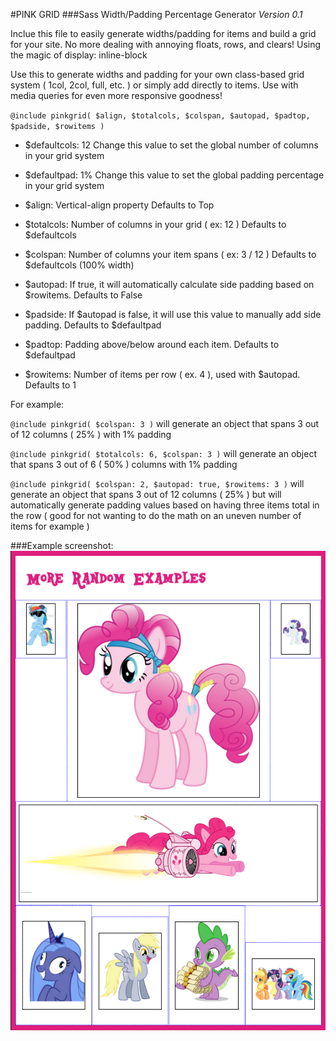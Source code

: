 #PINK GRID
###Sass Width/Padding Percentage Generator
*Version 0.1*

Inclue this file to easily generate widths/padding for items and build a grid for your site.
No more dealing with annoying floats, rows, and clears! Using the magic of display: inline-block

Use this to generate widths and padding for your own class-based grid system ( 1col, 2col, full, etc. ) or simply add directly to items.
Use with media queries for even more responsive goodness!

`@include pinkgrid( $align, $totalcols, $colspan, $autopad, $padtop, $padside, $rowitems )`

* $defaultcols:	12 	Change this value to set the global number of columns in your grid system
* $defaultpad:	1%	Change this value to set the global padding percentage in your grid system

* $align:		Vertical-align property 													Defaults to Top
* $totalcols: 	Number of columns in your grid ( ex: 12 ) 									Defaults to $defaultcols
* $colspan: 	Number of columns your item spans ( ex: 3 / 12 ) 							Defaults to $defaultcols (100% width)
* $autopad:		If true, it will automatically calculate side padding based on $rowitems. 	Defaults to False
* $padside:		If $autopad is false, it will use this value to manually add side padding. 	Defaults to $defaultpad
* $padtop:		Padding above/below around each item. 										Defaults to $defaultpad
* $rowitems:	Number of items per row ( ex. 4 ), used with $autopad. 						Defaults to 1

For example: 

`@include pinkgrid( $colspan: 3 )` will generate an object that spans 3 out of 12 columns ( 25% ) with 1% padding

`@include pinkgrid( $totalcols: 6, $colspan: 3 )` will generate an object that spans 3 out of 6 ( 50% ) columns with 1% padding

`@include pinkgrid( $colspan: 2, $autopad: true, $rowitems: 3 )` will generate an object that spans 3 out of 12 columns ( 25% ) but will automatically generate padding values based on having three items total in the row ( good for not wanting to do the math on an uneven number of items for example )

###Example screenshot:
![Screenshot](screenshot.png)

